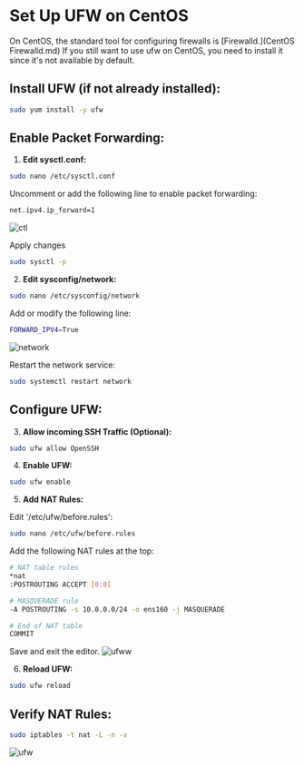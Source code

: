 # Set Up UFW on CentOS
On CentOS, the standard tool for configuring firewalls is [Firewalld.](CentOS Firewalld.md) If you still want to use ufw on CentOS, you need to install it since it's not available by default.
## Install UFW (if not already installed):

```bash
sudo yum install -y ufw
```
## Enable Packet Forwarding:

1. **Edit sysctl.conf:**

```bash
sudo nano /etc/sysctl.conf
```

Uncomment or add the following line to enable packet forwarding:

```bash
net.ipv4.ip_forward=1
```
![ctl](https://github.com/Iamaguest5/Document-Document-Document/assets/148782286/69f7fa50-4607-48d5-a13a-12435c6db4bb)

Apply changes

```bash
sudo sysctl -p
```

2. **Edit sysconfig/network:**

```bash
sudo nano /etc/sysconfig/network
```

Add or modify the following line:

```bash
FORWARD_IPV4=True
```
![network](https://github.com/Iamaguest5/Document-Document-Document/assets/148782286/135b0c29-4986-4d76-8248-b7162194ead4)

Restart the network service:

```bash
sudo systemctl restart network
```
## Configure UFW:

3. **Allow incoming SSH Traffic (Optional):**

```bash
sudo ufw allow OpenSSH
```

4. **Enable UFW:**

```bash
sudo ufw enable
```

5. **Add NAT Rules:**

Edit '/etc/ufw/before.rules':

```bash
sudo nano /etc/ufw/before.rules
```

Add the following NAT rules at the top:

```bash
# NAT table rules
*nat
:POSTROUTING ACCEPT [0:0]

# MASQUERADE rule
-A POSTROUTING -s 10.0.0.0/24 -o ens160 -j MASQUERADE

# End of NAT table
COMMIT
```
Save and exit the editor.
![ufww](https://github.com/Iamaguest5/Document-Document-Document/assets/148782286/a627b71c-a536-414b-a15e-a5c5d0b3da3a)

6. **Reload UFW:**

```bash
sudo ufw reload
```

## Verify NAT Rules:

```bash
sudo iptables -t nat -L -n -v
```
![ufw](https://github.com/Iamaguest5/Document-Document-Document/assets/148782286/9f5b0735-84cb-4794-ba82-119e52a51bd2)
